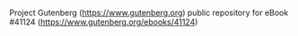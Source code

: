 Project Gutenberg (https://www.gutenberg.org) public repository for eBook #41124 (https://www.gutenberg.org/ebooks/41124)
